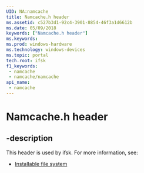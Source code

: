 ```yaml
---
UID: NA:namcache
title: Namcache.h header
ms.assetid: c527b3d1-92c4-3901-8854-46f3a1d6612b
ms.date: 05/09/2018
keywords: ["Namcache.h header"]
ms.keywords: 
ms.prod: windows-hardware
ms.technology: windows-devices
ms.topic: portal
tech.root: ifsk
f1_keywords:
 - namcache
 - namcache/namcache
api_name:
 - namcache
---
```


# Namcache.h header


## -description

This header is used by ifsk. For more information, see:

- [Installable file system](../_ifsk/index.md)

